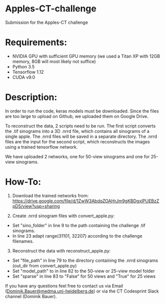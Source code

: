 # Apples-CT-challenge
Submission for the Apples-CT challenge

# Requirements:
- NVIDIA GPU with sufficient GPU memory (we used a Titan XP with 12GB memory, 8GB will most likely not suffice)
- Python 3.5
- Tensorflow 1.12
- CUDA v9.0

# Description:
In order to run the code, keras models must be downloaded. Since the files are too large to upload on Github, we uploaded them on Google Drive.

To reconstruct the data, 2 scripts need to be run. The first script converts the .tif sinograms into a 3D .nrrd file, which contains all sinograms of a single apple.
The .nrrd files will be saved in a separate directory. The .nrrd files are the input for the second script, which reconstructs the images using a trained tensorflow network.

We have uploaded 2 networks, one for 50-view sinograms and one for 25-view sinograms.

# How-To:
1. Download the trained networks from:
https://drive.google.com/file/d/1ZwW3AbdqZOAHrJm9gKBDgxIPUEBzZpD5/view?usp=sharing

2. Create .nrrd sinogram files with convert_apple.py:
- Set "sino_folder" in line 9 to the path containing the challenge .tif sinograms.
- In line 23 adapt range(31101, 32207) according to the challenge filenames.

3. Reconstruct the data with reconstruct_apple.py:
- Set "file_path" in line 79 to the directory containing the .nrrd sinograms (out_dir from convert_apple.py)
- Set "model_path" to in line 82 to the 50-view or 25-view model folder
- Set "sparse" in line 83 to "False" for 50 views and "True" for 25 views

If you have any questions feel free to contact us via Email (Dominik.Bauer@medma.uni-heidelberg.de) or via the CT Codesprint Slack channel (Dominik Bauer).
